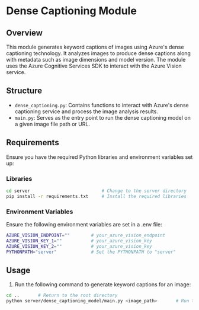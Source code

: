 # Dense Captioning Module

## Overview
This module generates keyword captions of images using Azure's dense captioning technology. It analyzes images to produce dense captions along with metadata such as image dimensions and model version. The module uses the Azure Cognitive Services SDK to interact with the Azure Vision service.

## Structure
- `dense_captioning.py`: Contains functions to interact with Azure's dense captioning service and process the image analysis results.
- `main.py`: Serves as the entry point to run the dense captioning model on a given image file path or URL.

## Requirements
Ensure you have the required Python libraries and environment variables set up:

### Libraries
```sh
cd server                           # Change to the server directory
pip install -r requirements.txt     # Install the required libraries
```

### Environment Variables
Ensure the following environment variables are set in a .env file:
```sh
AZURE_VISION_ENDPOINT=""        # your_azure_vision_endpoint
AZURE_VISION_KEY_1=""           # your_azure_vision_key
AZURE_VISION_KEY_2=""           # your_azure_vision_key
PYTHONPATH="server"             # Set the PYTHONPATH to "server"
```

## Usage
1. Run the following command to generate keyword captions for an image:
```sh
cd ..       # Return to the root directory
python server/dense_captioning_model/main.py <image_path>       # Run the dense captioning model on the specified image
```